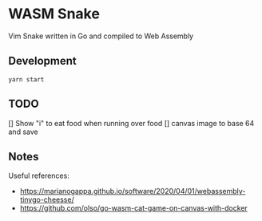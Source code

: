 # WASM Snake

Vim Snake written in Go and compiled to Web Assembly

## Development

`yarn start`

## TODO

[] Show "i" to eat food when running over food
[] canvas image to base 64 and save

## Notes

Useful references:

- https://marianogappa.github.io/software/2020/04/01/webassembly-tinygo-cheesse/
- https://github.com/olso/go-wasm-cat-game-on-canvas-with-docker
